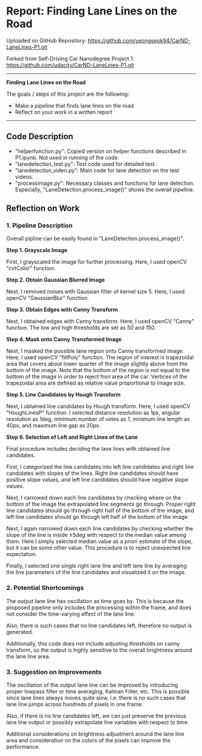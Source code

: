 # **Report: Finding Lane Lines on the Road** 

Uploaded on GitHub Repository: https://github.com/yeongseok94/CarND-LaneLines-P1.git

Forked from Self-Driving Car Nanodegree Project 1: https://github.com/udacity/CarND-LaneLines-P1.git

---

**Finding Lane Lines on the Road**

The goals / steps of this project are the following:
* Make a pipeline that finds lane lines on the road
* Reflect on your work in a written report

---

## Code Description

* "helperfunction.py": Copied version on helper functions described in P1.ipynb. Not used in running of the code.
* "lanedetection_test.py": Test code used for detailed test.
* "lanedetection_video.py": Main code for lane detection on the test videos.
* "processimage.py": Necessary classes and functions for lane detection. Especially, "LaneDetection.process_image()" shows the overall pipeline.

## Reflection on Work

### 1. Pipeline Description

Overall pipline can be easily found in "LaneDetection.process_image()".

**Step 1. Grayscale Image**

First, I grayscaled the image for further processing. Here, I used openCV "cvtColor" function.

**Step 2. Obtain Gaussian Blurred Image**

Next, I removed noises with Gaussian filter of kernel size 5. Here, I used openCV "GaussianBlur" function.

**Step 3. Obtain Edges with Canny Transform**

Next, I obtained edges with Canny transform. Here, I used openCV "Canny" function.
The low and high thresholds are set as 50 and 150.

**Step 4. Mask onto Canny Transformed Image**

Next, I masked the possible lane region onto Canny transformed image. Here, I used openCV "fillPoly" function.
The region of interest is trapezoidal area that covers about lower quarter of the image slightly above from the bottom of the image.
Note that the bottom of the region is not equal to the bottom of the image in order to reject fron area of the car.
Vertices of the trapezoidal area are defined as relative value proportional to image size.

**Step 5. Line Candidates by Hough Transform**

Next, I obtained line candidates by Hough transform. Here, I used openCV "HoughLinesP" function.
I selected distance resolution as 1px, angular resolution as 1deg, minimum number of votes as 1, minimum line length as 40px, and maximum line gap as 20px.

**Step 6. Selection of Left and Right Lines of the Lane**

Final procedure includes deciding the lane lines with obtained line candidates.

First, I categorized the line candidates into left line candidates and right line candidates with slopes of the lines.
Right line candidates should have positive slope values,
and left line candidates should have negative slope values.

Next, I narrowed down each line candidates by checking where on the bottom of the image the extrapolated line segments go through.
Proper right line candidates should go through right half of the bottom of the image,
and left line candidates should go through left half of the bottom of the image.

Next, I again narrowed down each line candidates by checking whether the slope of the line is inside ±5deg with respect to the median value among them.
Here I simply selected median value as a priori estimate of the slope, but it can be some other value.
This procedure is to reject unexpected line expectation.

Finally, I selected one single right lane line and left lane line by averaging the line parameters of the line candidates and visualized it on the image.


### 2. Potential Shortcomings

The output lane line has oscillation as time goes by. This is because the proposed pipeline only includes the processing within the frame, and does not consider the time-varying effect of the lane line.

Also, there is such cases that no line candidates left, therefore no output is generated.

Additionally, this code does not include adjusting thresholds on canny transform, so the output is highly sensitive to the overall brightness around the lane line area.

### 3. Suggestion on Improvements

The oscillation of the output lane line can be improved by introducing proper lowpass filter or time averaging, Kalman Filter, etc.
This is possible since lane lines always moves quite slow, i.e. there is no such cases that lane line jumps across hundreds of pixels in one frame.

Also, if there is no line candidates left, we can just preserve the previous lane line output or possibly extrapolate line variables with respect to time.

Additional considerations on brightness adjustment around the lane line area and consideration on the colors of the pixels can improve the performance.